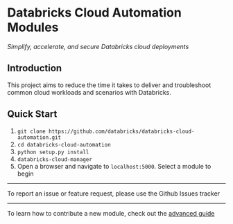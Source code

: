# Databricks Cloud Automation Modules
<i>Simplify, accelerate, and secure Databricks cloud deployments</i>

## Introduction

This project aims to reduce the time it takes to deliver and troubleshoot common cloud workloads and scenarios with Databricks. 

## Quick Start

1. `git clone https://github.com/databricks/databricks-cloud-automation.git`
2. `cd databricks-cloud-automation`
3. `python setup.py install`
4. `databricks-cloud-manager`
5. Open a browser and navigate to `localhost:5000`. Select a module to begin

---

To report an issue or feature request, please use the Github Issues tracker

---

To learn how to contribute a new module, check out the [advanced guide](https://github.com/databricks/databricks-cloud-automation/tree/master/docs/advanced-guide.md)
